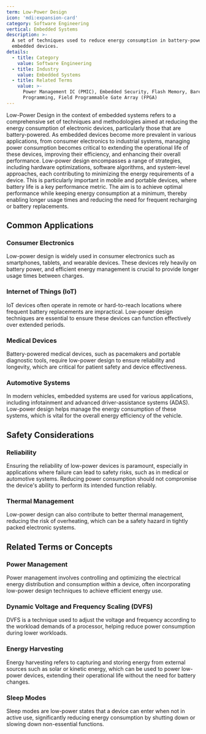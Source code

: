```yaml
---
term: Low-Power Design
icon: 'mdi:expansion-card'
category: Software Engineering
vertical: Embedded Systems
description: >-
  A set of techniques used to reduce energy consumption in battery-powered
  embedded devices.
details:
  - title: Category
    value: Software Engineering
  - title: Industry
    value: Embedded Systems
  - title: Related Terms
    value: >-
      Power Management IC (PMIC), Embedded Security, Flash Memory, Bare-Metal
      Programming, Field Programmable Gate Array (FPGA)
---
```

Low-Power Design in the context of embedded systems refers to a comprehensive set of techniques and methodologies aimed at reducing the energy consumption of electronic devices, particularly those that are battery-powered. As embedded devices become more prevalent in various applications, from consumer electronics to industrial systems, managing power consumption becomes critical to extending the operational life of these devices, improving their efficiency, and enhancing their overall performance. Low-power design encompasses a range of strategies, including hardware optimizations, software algorithms, and system-level approaches, each contributing to minimizing the energy requirements of a device. This is particularly important in mobile and portable devices, where battery life is a key performance metric. The aim is to achieve optimal performance while keeping energy consumption at a minimum, thereby enabling longer usage times and reducing the need for frequent recharging or battery replacements.

## Common Applications

### Consumer Electronics
Low-power design is widely used in consumer electronics such as smartphones, tablets, and wearable devices. These devices rely heavily on battery power, and efficient energy management is crucial to provide longer usage times between charges.

### Internet of Things (IoT)
IoT devices often operate in remote or hard-to-reach locations where frequent battery replacements are impractical. Low-power design techniques are essential to ensure these devices can function effectively over extended periods.

### Medical Devices
Battery-powered medical devices, such as pacemakers and portable diagnostic tools, require low-power design to ensure reliability and longevity, which are critical for patient safety and device effectiveness.

### Automotive Systems
In modern vehicles, embedded systems are used for various applications, including infotainment and advanced driver-assistance systems (ADAS). Low-power design helps manage the energy consumption of these systems, which is vital for the overall energy efficiency of the vehicle.

## Safety Considerations

### Reliability
Ensuring the reliability of low-power devices is paramount, especially in applications where failure can lead to safety risks, such as in medical or automotive systems. Reducing power consumption should not compromise the device's ability to perform its intended function reliably.

### Thermal Management
Low-power design can also contribute to better thermal management, reducing the risk of overheating, which can be a safety hazard in tightly packed electronic systems.

## Related Terms or Concepts

### Power Management
Power management involves controlling and optimizing the electrical energy distribution and consumption within a device, often incorporating low-power design techniques to achieve efficient energy use.

### Dynamic Voltage and Frequency Scaling (DVFS)
DVFS is a technique used to adjust the voltage and frequency according to the workload demands of a processor, helping reduce power consumption during lower workloads.

### Energy Harvesting
Energy harvesting refers to capturing and storing energy from external sources such as solar or kinetic energy, which can be used to power low-power devices, extending their operational life without the need for battery changes.

### Sleep Modes
Sleep modes are low-power states that a device can enter when not in active use, significantly reducing energy consumption by shutting down or slowing down non-essential functions.
